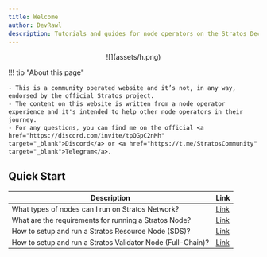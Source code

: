 ```yaml
---
title: Welcome
author: DevRawl
description: Tutorials and guides for node operators on the Stratos Decentralized Network. HowTo install and run Stratos Nodes.
---
```


<style>
  .md-typeset h1 {
    display: none;
  }
</style>

<center>![](assets/h.png)</center>

!!! tip "About this page"

    - This is a community operated website and it’s not, in any way, endorsed by the official Stratos project.
    - The content on this website is written from a node operator experience and it's intended to help other node operators in their journey.
    - For any questions, you can find me on the official <a href="https://discord.com/invite/tpQGpC2nMh" target="_blank">Discord</a> or <a href="https://t.me/StratosCommunity" target="_blank">Telegram</a>.

## Quick Start

| Description | Link |
|-------------|------|
| What types of nodes can I run on Stratos Network? | [Link](https://stratosmining.info/stratos-mining-nodes/) |
| What are the requirements for running a Stratos Node? | [Link](https://stratosmining.info/mining-starting-point/) |
| How to setup and run a Stratos Resource Node (SDS)? | [Link](https://stratosmining.info/howto-install-stratos-sds-node/) |
| How to setup and run a Stratos Validator Node (Full-Chain)? | [Link](https://stratosmining.info/howto-install-stratos-full-chain-validator-node/) |

